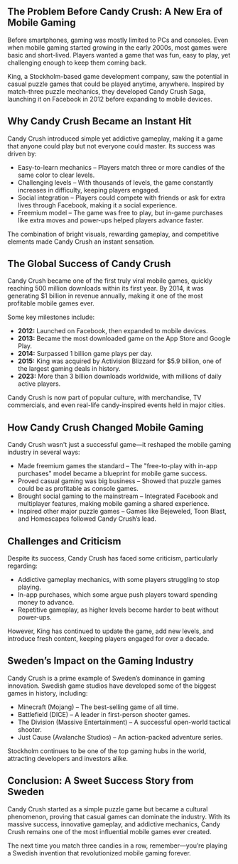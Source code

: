 ## The Problem Before Candy Crush: A New Era of Mobile Gaming

Before smartphones, gaming was mostly limited to PCs and consoles. Even when mobile gaming started growing in the early 2000s, most games were basic and short-lived. Players wanted a game that was fun, easy to play, yet challenging enough to keep them coming back.

King, a Stockholm-based game development company, saw the potential in casual puzzle games that could be played anytime, anywhere. Inspired by match-three puzzle mechanics, they developed Candy Crush Saga, launching it on Facebook in 2012 before expanding to mobile devices.

## Why Candy Crush Became an Instant Hit

Candy Crush introduced simple yet addictive gameplay, making it a game that anyone could play but not everyone could master. Its success was driven by:

- Easy-to-learn mechanics – Players match three or more candies of the same color to clear levels.
- Challenging levels – With thousands of levels, the game constantly increases in difficulty, keeping players engaged.
- Social integration – Players could compete with friends or ask for extra lives through Facebook, making it a social experience.
- Freemium model – The game was free to play, but in-game purchases like extra moves and power-ups helped players advance faster.

The combination of bright visuals, rewarding gameplay, and competitive elements made Candy Crush an instant sensation.

## The Global Success of Candy Crush

Candy Crush became one of the first truly viral mobile games, quickly reaching 500 million downloads within its first year. By 2014, it was generating $1 billion in revenue annually, making it one of the most profitable mobile games ever.

Some key milestones include:

- **2012:** Launched on Facebook, then expanded to mobile devices.
- **2013:** Became the most downloaded game on the App Store and Google Play.
- **2014:** Surpassed 1 billion game plays per day.
- **2015:** King was acquired by Activision Blizzard for $5.9 billion, one of the largest gaming deals in history.
- **2023:** More than 3 billion downloads worldwide, with millions of daily active players.

Candy Crush is now part of popular culture, with merchandise, TV commercials, and even real-life candy-inspired events held in major cities.

## How Candy Crush Changed Mobile Gaming

Candy Crush wasn't just a successful game—it reshaped the mobile gaming industry in several ways:

- Made freemium games the standard – The "free-to-play with in-app purchases" model became a blueprint for mobile game success.
- Proved casual gaming was big business – Showed that puzzle games could be as profitable as console games.
- Brought social gaming to the mainstream – Integrated Facebook and multiplayer features, making mobile gaming a shared experience.
- Inspired other major puzzle games – Games like Bejeweled, Toon Blast, and Homescapes followed Candy Crush’s lead.

## Challenges and Criticism

Despite its success, Candy Crush has faced some criticism, particularly regarding:

- Addictive gameplay mechanics, with some players struggling to stop playing.
- In-app purchases, which some argue push players toward spending money to advance.
- Repetitive gameplay, as higher levels become harder to beat without power-ups.

However, King has continued to update the game, add new levels, and introduce fresh content, keeping players engaged for over a decade.

## Sweden’s Impact on the Gaming Industry

Candy Crush is a prime example of Sweden’s dominance in gaming innovation. Swedish game studios have developed some of the biggest games in history, including:

- Minecraft (Mojang) – The best-selling game of all time.
- Battlefield (DICE) – A leader in first-person shooter games.
- The Division (Massive Entertainment) – A successful open-world tactical shooter.
- Just Cause (Avalanche Studios) – An action-packed adventure series.

Stockholm continues to be one of the top gaming hubs in the world, attracting developers and investors alike.

## Conclusion: A Sweet Success Story from Sweden

Candy Crush started as a simple puzzle game but became a cultural phenomenon, proving that casual games can dominate the industry. With its massive success, innovative gameplay, and addictive mechanics, Candy Crush remains one of the most influential mobile games ever created.

The next time you match three candies in a row, remember—you’re playing a Swedish invention that revolutionized mobile gaming forever.